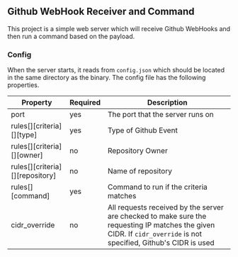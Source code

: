 ## Github WebHook Receiver and Command 
This project is a simple web server which will receive Github WebHooks and then run a command based on the payload. 

### Config
When the server starts, it reads from `config.json` which should be located in the same directory as the binary. The config file has the following properties.

| Property | Required | Description |
|----------|----------|-------------| 
| port | yes | The port that the server runs on |
| rules[][criteria][][type] | yes | Type of Github Event |
| rules[][criteria][][owner] | no | Repository Owner |
| rules[][criteria][][repository] | no | Name of repository |
| rules[][command] | yes | Command to run if the criteria matches |
| cidr_override | no | All requests received by the server are checked to make sure the requesting IP matches the given CIDR. If `cidr_override` is not specified, Github's CIDR is used |
